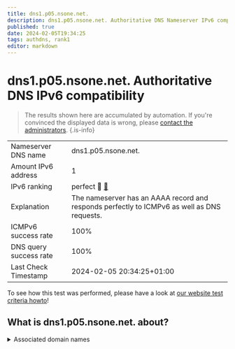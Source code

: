 ```yaml
---
title: dns1.p05.nsone.net.
description: dns1.p05.nsone.net. Authoritative DNS Nameserver IPv6 compatibility
published: true
date: 2024-02-05T19:34:25
tags: authdns, rank1
editor: markdown
---
```


# dns1.p05.nsone.net. Authoritative DNS IPv6 compatibility

> The results shown here are accumulated by automation. If you're convinced the displayed data is wrong, please [contact the administrators](/howto/chat). 
{.is-info}




|   |   |
| - | - |
| Nameserver DNS name | dns1.p05.nsone.net.
| Amount IPv6 address | 1
| IPv6 ranking | perfect :1st_place_medal: [🔗](/howto/ranking) |
| Explanation | The nameserver has an AAAA record and responds perfectly to ICMPv6 as well as DNS requests. |
| ICMPv6 success rate | 100%|
| DNS query success rate | 100% |
| Last Check Timestamp | 2024-02-05 20:34:25+01:00 |

To see how this test was performed, please have a look at [our website test criteria howto](/howto/testcriteria/authdns)!


## What is dns1.p05.nsone.net. about?






<details>
<summary>Associated domain names</summary>

duckduckgo.com

greenplum.org

www.pandora.com

</details>
